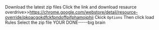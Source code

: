 Download the latest zip files
Click the link and download resaurce overdrive>>https://chrome.google.com/webstore/detail/resource-override/pkoacgokdfckfpndoffpifphamojphii
Ckick ``Options``
Then click load Rules
Select the zip file
YOUR DONE-----big brain
